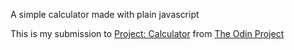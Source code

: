 A simple calculator made with plain javascript

This is my submission to [Project: Calculator](https://www.theodinproject.com/lessons/foundations-calculator) from [The Odin Project](https://www.theodinproject.com/)
